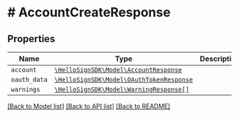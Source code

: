 # # AccountCreateResponse



## Properties

Name | Type | Description | Notes
------------ | ------------- | ------------- | -------------
| `account` | [```\HelloSignSDK\Model\AccountResponse```](AccountResponse.md) |    |  |
| `oauth_data` | [```\HelloSignSDK\Model\OAuthTokenResponse```](OAuthTokenResponse.md) |    |  |
| `warnings` | [```\HelloSignSDK\Model\WarningResponse[]```](WarningResponse.md) |    |  |

[[Back to Model list]](../../README.md#models) [[Back to API list]](../../README.md#endpoints) [[Back to README]](../../README.md)
